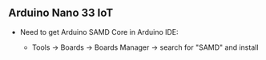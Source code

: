## Arduino Nano 33 IoT

- Need to get Arduino SAMD Core in Arduino IDE:

  - Tools -> Boards -> Boards Manager -> search for "SAMD" and install
